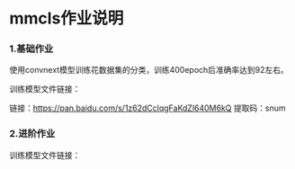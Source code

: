 # mmcls作业说明

### 1.基础作业

使用convnext模型训练花数据集的分类，训练400epoch后准确率达到92左右。

训练模型文件链接：

链接：https://pan.baidu.com/s/1z62dCclqgFaKdZl640M6kQ 
提取码：snum 

### 2.进阶作业

训练模型文件链接：

